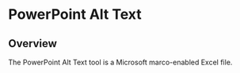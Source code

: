 # PowerPoint Alt Text

## Overview
The PowerPoint Alt Text tool is a Microsoft marco-enabled Excel file.
